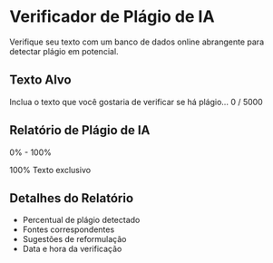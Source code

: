 # Verificador de Plágio de IA

Verifique seu texto com um banco de dados online abrangente para detectar plágio em potencial.

## Texto Alvo

Inclua o texto que você gostaria de verificar se há plágio...
0 / 5000

## Relatório de Plágio de IA

0% - 100%

100% Texto exclusivo

## Detalhes do Relatório

- Percentual de plágio detectado
- Fontes correspondentes
- Sugestões de reformulação
- Data e hora da verificação
